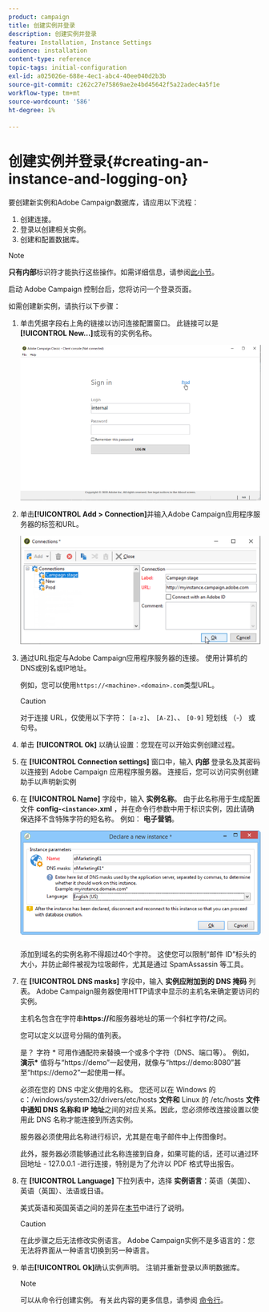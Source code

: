 ```yaml
---
product: campaign
title: 创建实例并登录
description: 创建实例并登录
feature: Installation, Instance Settings
audience: installation
content-type: reference
topic-tags: initial-configuration
exl-id: a025026e-688e-4ec1-abc4-40ee040d2b3b
source-git-commit: c262c27e75869ae2e4bd45642f5a22adec4a5f1e
workflow-type: tm+mt
source-wordcount: '586'
ht-degree: 1%

---
```


# 创建实例并登录{#creating-an-instance-and-logging-on}



要创建新实例和Adobe Campaign数据库，请应用以下流程：

1. 创建连接。
1. 登录以创建相关实例。
1. 创建和配置数据库。

>[!NOTE]
>
>**只有内部**&#x200B;标识符才能执行这些操作。如需详细信息，请参阅[此小节](../../installation/using/configuring-campaign-server.md#internal-identifier)。

启动 Adobe Campaign 控制台后，您将访问一个登录页面。

如需创建新实例，请执行以下步骤：

1. 单击凭据字段右上角的链接以访问连接配置窗口。 此链接可以是&#x200B;**[!UICONTROL New...]**&#x200B;或现有的实例名称。

   ![](assets/s_ncs_install_define_connection_01.png)

1. 单击&#x200B;**[!UICONTROL Add > Connection]**&#x200B;并输入Adobe Campaign应用程序服务器的标签和URL。

   ![](assets/s_ncs_install_define_connection_02.png)

1. 通过URL指定与Adobe Campaign应用程序服务器的连接。 使用计算机的DNS或别名或IP地址。

   例如，您可以使用`https://<machine>.<domain>.com`类型URL。

   >[!CAUTION]
   >
   >对于连接 URL，仅使用以下字符： `[a-z]`、 `[A-Z]`、、 `[0-9]` 短划线 （-） 或句号。

1. 单击 **[!UICONTROL Ok]** 以确认设置：您现在可以开始实例创建过程。
1. 在 **[!UICONTROL Connection settings]** 窗口中，输入 **内部** 登录名及其密码以连接到 Adobe Campaign 应用程序服务器。 连接后，您可以访问实例创建助手以声明新实例
1. 在 **[!UICONTROL Name]** 字段中，输入 **实例名称**。 由于此名称用于生成配置文件 **config-`<instance>`.xml** ，并在命令行参数中用于标识实例，因此请确保选择不含特殊字符的短名称。 例如： **电子营销**。

   ![](assets/s_ncs_install_create_instance.png)

   添加到域名的实例名称不得超过40个字符。 这使您可以限制“邮件 ID”标头的大小，并防止邮件被视为垃圾邮件，尤其是通过 SpamAssassin 等工具。

1. 在 **[!UICONTROL DNS masks]** 字段中，输入 **实例应附加到的 DNS 掩码** 列表。 Adobe Campaign服务器使用HTTP请求中显示的主机名来确定要访问的实例。

   主机名包含在字符串&#x200B;**https://**&#x200B;和服务器地址的第一个斜杠字符&#x200B;**/**&#x200B;之间。

   您可以定义以逗号分隔的值列表。

   是？ 字符 &#42; 可用作通配符来替换一个或多个字符（DNS、端口等）。 例如， **演示&#42;** 值将与“https://demo”一起使用，就像与“https://demo:8080”甚至“https://demo2”一起使用一样。

   必须在您的 DNS 中定义使用的名称。 您还可以在 Windows 的 c：/windows/system32/drivers/etc/hosts **文件和** Linux 的 /etc/hosts **文件中通知 DNS 名称和 IP 地址**&#x200B;之间的对应关系。因此，您必须修改连接设置以使用此 DNS 名称才能连接到所选实例。

   服务器必须使用此名称进行标识，尤其是在电子邮件中上传图像时。

   此外，服务器必须能够通过此名称连接到自身，如果可能的话，还可以通过环回地址 - 127.0.0.1 -进行连接，特别是为了允许以 PDF 格式导出报告。

1. 在 **[!UICONTROL Language]** 下拉列表中，选择 **实例语言**：英语（美国）、英语（英国）、法语或日语。

   美式英语和英国英语之间的差异在[本节](../../platform/using/adobe-campaign-workspace.md#date-and-time)中进行了说明。

   >[!CAUTION]
   >
   >在此步骤之后无法修改实例语言。 Adobe Campaign实例不是多语言的：您无法将界面从一种语言切换到另一种语言。

1. 单击&#x200B;**[!UICONTROL Ok]**&#x200B;确认实例声明。 注销并重新登录以声明数据库。

   >[!NOTE]
   >
   >可以从命令行创建实例。 有关此内容的更多信息，请参阅 [命令行](../../installation/using/command-lines.md)。
